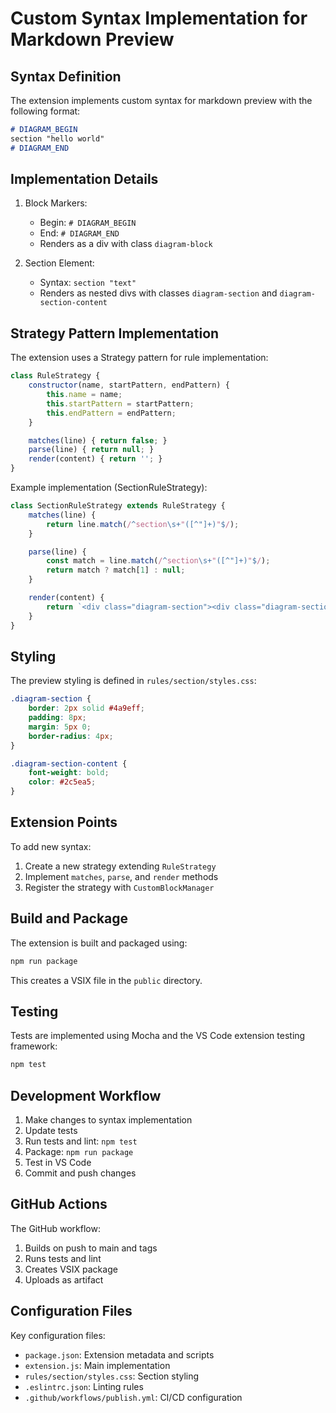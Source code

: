 # Custom Syntax Implementation for Markdown Preview

## Syntax Definition

The extension implements custom syntax for markdown preview with the following format:

```markdown
# DIAGRAM_BEGIN
section "hello world"
# DIAGRAM_END
```

## Implementation Details

1. Block Markers:
   - Begin: `# DIAGRAM_BEGIN`
   - End: `# DIAGRAM_END`
   - Renders as a div with class `diagram-block`

2. Section Element:
   - Syntax: `section "text"`
   - Renders as nested divs with classes `diagram-section` and `diagram-section-content`

## Strategy Pattern Implementation

The extension uses a Strategy pattern for rule implementation:

```javascript
class RuleStrategy {
    constructor(name, startPattern, endPattern) {
        this.name = name;
        this.startPattern = startPattern;
        this.endPattern = endPattern;
    }

    matches(line) { return false; }
    parse(line) { return null; }
    render(content) { return ''; }
}
```

Example implementation (SectionRuleStrategy):
```javascript
class SectionRuleStrategy extends RuleStrategy {
    matches(line) {
        return line.match(/^section\s+"([^"]+)"$/);
    }

    parse(line) {
        const match = line.match(/^section\s+"([^"]+)"$/);
        return match ? match[1] : null;
    }

    render(content) {
        return `<div class="diagram-section"><div class="diagram-section-content">${content}</div></div>`;
    }
}
```

## Styling

The preview styling is defined in `rules/section/styles.css`:

```css
.diagram-section {
    border: 2px solid #4a9eff;
    padding: 8px;
    margin: 5px 0;
    border-radius: 4px;
}

.diagram-section-content {
    font-weight: bold;
    color: #2c5ea5;
}
```

## Extension Points

To add new syntax:
1. Create a new strategy extending `RuleStrategy`
2. Implement `matches`, `parse`, and `render` methods
3. Register the strategy with `CustomBlockManager`

## Build and Package

The extension is built and packaged using:
```bash
npm run package
```

This creates a VSIX file in the `public` directory.

## Testing

Tests are implemented using Mocha and the VS Code extension testing framework:
```bash
npm test
```

## Development Workflow

1. Make changes to syntax implementation
2. Update tests
3. Run tests and lint: `npm test`
4. Package: `npm run package`
5. Test in VS Code
6. Commit and push changes

## GitHub Actions

The GitHub workflow:
1. Builds on push to main and tags
2. Runs tests and lint
3. Creates VSIX package
4. Uploads as artifact

## Configuration Files

Key configuration files:
- `package.json`: Extension metadata and scripts
- `extension.js`: Main implementation
- `rules/section/styles.css`: Section styling
- `.eslintrc.json`: Linting rules
- `.github/workflows/publish.yml`: CI/CD configuration 
